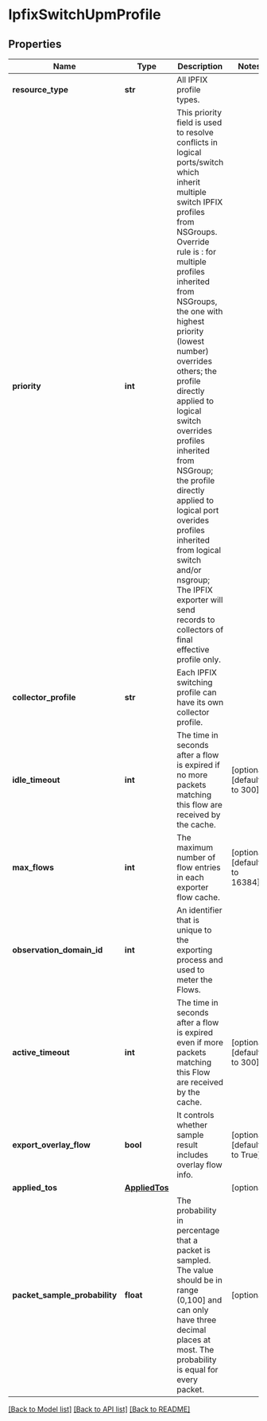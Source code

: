 # IpfixSwitchUpmProfile

## Properties
Name | Type | Description | Notes
------------ | ------------- | ------------- | -------------
**resource_type** | **str** | All IPFIX profile types. | 
**priority** | **int** | This priority field is used to resolve conflicts in logical ports/switch  which inherit multiple switch IPFIX profiles from NSGroups.  Override rule is : for multiple profiles inherited from NSGroups, the one with highest priority (lowest number) overrides others; the profile directly applied to logical switch overrides profiles inherited from NSGroup; the profile directly applied to logical port overides profiles inherited from logical switch and/or nsgroup;  The IPFIX exporter will send records to collectors of final effective profile only.  | 
**collector_profile** | **str** | Each IPFIX switching profile can have its own collector profile.  | 
**idle_timeout** | **int** | The time in seconds after a flow is expired if no more packets matching this flow are received by the cache.  | [optional] [default to 300]
**max_flows** | **int** | The maximum number of flow entries in each exporter flow cache.  | [optional] [default to 16384]
**observation_domain_id** | **int** | An identifier that is unique to the exporting process and used to meter the Flows.  | 
**active_timeout** | **int** | The time in seconds after a flow is expired even if more packets matching this Flow are received by the cache.  | [optional] [default to 300]
**export_overlay_flow** | **bool** | It controls whether sample result includes overlay flow info.  | [optional] [default to True]
**applied_tos** | [**AppliedTos**](AppliedTos.md) |  | [optional] 
**packet_sample_probability** | **float** | The probability in percentage that a packet is sampled. The value should be  in range (0,100] and can only have three decimal places at most. The probability  is equal for every packet.  | [optional] 

[[Back to Model list]](../README.md#documentation-for-models) [[Back to API list]](../README.md#documentation-for-api-endpoints) [[Back to README]](../README.md)

